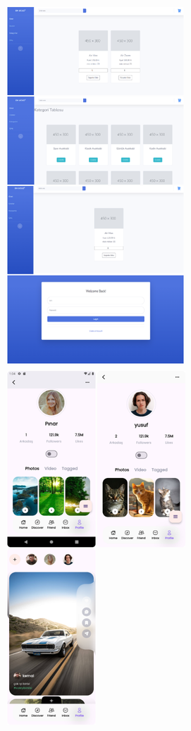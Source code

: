 <p float="left">
  <img src="https://github.com/yusufKemalPinarci/EnUcuzUrunBul/blob/master/proje%20resimleri/alt%20kategori.png" width="400" height="200" />
  <img src="https://github.com/yusufKemalPinarci/EnUcuzUrunBul/blob/master/proje%20resimleri/ana%20kategori.png" width="400" height="200" />
  <img src="https://github.com/yusufKemalPinarci/EnUcuzUrunBul/blob/master/proje%20resimleri/arad%C4%B1%C4%9F%C4%B1m%C4%B1z%20%C3%BCr%C3%BCn%20bulma.png" width="400" height="200" />
  <img src="https://github.com/yusufKemalPinarci/EnUcuzUrunBul/blob/master/proje%20resimleri/giris.png" width="400" height="200" />
</p>
<p float="left">
  <img src="https://github.com/yusufKemalPinarci/arkadasekle/blob/master/bitirme_projesi_ss'leri/Screenshot_20240601_160520.png" width="200" height="400" />
  <img src="https://github.com/yusufKemalPinarci/arkadasekle/blob/master/bitirme_projesi_ss'leri/Screenshot_20240602_010522.png" width="200" height="400" />
  <img src="https://github.com/yusufKemalPinarci/arkadasekle/blob/master/bitirme_projesi_ss'leri/Screenshot_20240602_010658.png" width="200" height="400" />
</p>



